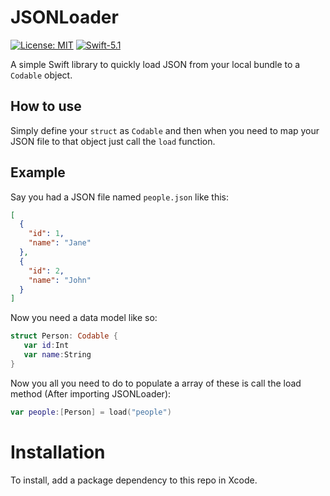 # JSONLoader
[![License: MIT](https://img.shields.io/badge/License-MIT-yellow.svg)](https://opensource.org/licenses/MIT) [![Swift-5.1](https://img.shields.io/badge/Swift-5.1-ff69b4.svg)](https://swift.org)

A simple Swift library to quickly load JSON from your local bundle to a `Codable` object.

## How to use
Simply define your `struct` as `Codable` and then when you need to map your JSON file to that object just call the `load` function.

## Example
Say you had a JSON file named `people.json` like this:
```json
[
  {
    "id": 1,
    "name": "Jane"
  },
  {
    "id": 2,
    "name": "John"
  }
]
```
Now you need a data model like so:
```swift
struct Person: Codable {
   var id:Int
   var name:String
}
```
Now you all you need to do to populate a array of these is call the load method (After importing JSONLoader):

```swift
var people:[Person] = load("people")
```



# Installation
To install, add a package dependency to this repo in Xcode.


